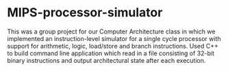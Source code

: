 # MIPS-processor-simulator

This was a group project for our Computer Architecture class in which we implemented an instruction-level simulator for a single cycle processor with support for arithmetic, logic, load/store and branch instructions. Used C++ to build command line application which read in a file consisting of 32-bit binary instructions and output architectural state after each execution.
